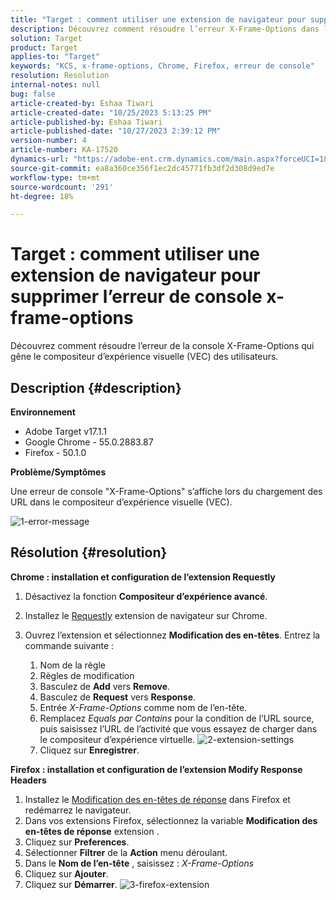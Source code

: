 ```yaml
---
title: "Target : comment utiliser une extension de navigateur pour supprimer l’erreur de console x-frame-options"
description: Découvrez comment résoudre l’erreur X-Frame-Options dans le compositeur d’expérience visuelle (VEC), en assurant un chargement d’URL fluide pour une intégration de contenu transparente.
solution: Target
product: Target
applies-to: "Target"
keywords: "KCS, x-frame-options, Chrome, Firefox, erreur de console"
resolution: Resolution
internal-notes: null
bug: false
article-created-by: Eshaa Tiwari
article-created-date: "10/25/2023 5:13:25 PM"
article-published-by: Eshaa Tiwari
article-published-date: "10/27/2023 2:39:12 PM"
version-number: 4
article-number: KA-17520
dynamics-url: "https://adobe-ent.crm.dynamics.com/main.aspx?forceUCI=1&pagetype=entityrecord&etn=knowledgearticle&id=d11f76cc-5973-ee11-9ae7-6045bd0063aa"
source-git-commit: ea8a360ce356f1ec2dc45771fb3df2d308d9ed7e
workflow-type: tm+mt
source-wordcount: '291'
ht-degree: 18%

---
```


# Target : comment utiliser une extension de navigateur pour supprimer l’erreur de console x-frame-options


Découvrez comment résoudre l’erreur de la console X-Frame-Options qui gêne le compositeur d’expérience visuelle (VEC) des utilisateurs.

## Description {#description}


<b>Environnement</b>

- Adobe Target v17.1.1
- Google Chrome - 55.0.2883.87
- Firefox - 50.1.0


<b>Problème/Symptômes</b>

Une erreur de console &quot;X-Frame-Options&quot; s’affiche lors du chargement des URL dans le compositeur d’expérience visuelle (VEC).

![1-error-message](https://helpx.adobe.com/content/dam/help/en/target/kb/how-to-use-a-browser-extension-to-remove-x-frame-options-console/jcr%3acontent/main-pars/image/1-errormessage.jpg "1-error-message")


## Résolution {#resolution}


<b>Chrome : installation et configuration de l’extension Requestly</b>

1. Désactivez la fonction <b>Compositeur d’expérience avancé</b>.
2. Installez le [Requestly](https://chrome.google.com/webstore/detail/requestly/mdnleldcmiljblolnjhpnblkcekpdkpa?hl=en) extension de navigateur sur Chrome.
3. Ouvrez l’extension et sélectionnez <b>Modification des en-têtes</b>. Entrez la commande suivante :

   1. Nom de la règle
   2. Règles de modification
   3. Basculez de <b>Add</b> vers <b>Remove</b>.
   4. Basculez de <b>Request</b> vers <b>Response</b>.
   5. Entrée *X-Frame-Options* comme nom de l’en-tête.
   6. Remplacez *Equals par Contains* pour la condition de l’URL source, puis saisissez l’URL de l’activité que vous essayez de charger dans le compositeur d’expérience virtuelle.
      ![2-extension-settings](https://helpx.adobe.com/content/dam/help/en/target/kb/how-to-use-a-browser-extension-to-remove-x-frame-options-console/jcr%3acontent/main-pars/procedure/proc_par/step_2/step_par/image/2-extension-settings.png "2-extension-settings")
   7. Cliquez sur <b>Enregistrer</b>.


<b>Firefox : installation et configuration de l’extension Modify Response Headers</b>

1. Installez le [Modification des en-têtes de réponse](https://addons.mozilla.org/en-US/firefox/addon/modheader-firefox/) dans Firefox et redémarrez le navigateur.
2. Dans vos extensions Firefox, sélectionnez la variable <b>Modification des en-têtes de réponse</b> extension .
3. Cliquez sur <b>Preferences</b>.
4. Sélectionner <b>Filtrer</b> de la <b>Action</b> menu déroulant.
5. Dans le <b>Nom de l’en-tête</b> , saisissez : *X-Frame-Options*
6. Cliquez sur <b>Ajouter</b>.
7. Cliquez sur <b>Démarrer</b>.
   ![3-firefox-extension](https://helpx.adobe.com/content/dam/help/en/target/kb/how-to-use-a-browser-extension-to-remove-x-frame-options-console/jcr%3acontent/main-pars/procedure_1532616470/proc_par/step_1817832849/step_par/image/3-firefox-extension.png "3-firefox-extension")

